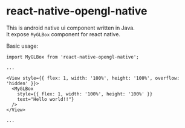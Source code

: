 # react-native-opengl-native

This is android native ui component written in Java.\
It expose `MyGLBox` component for react native.

Basic usage:

```text
import MyGLBox from 'react-native-opengl-native';

...

<View style={{ flex: 1, width: '100%', height: '100%', overflow: 'hidden' }}>
  <MyGLBox
    style={{ flex: 1, width: '100%', height: '100%' }}
    text="Hello world!!"}
  />
</View>

...
```
